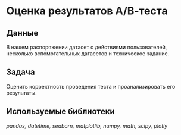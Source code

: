 # Оценка результатов А/В-теста

## Данные
В нашем распоряжении датасет с действиями пользователей, несколько вспомогательных датасетов и техническое задание.

## Задача
Оценить корректность проведения теста и проанализировать его результаты.

## Используемые библиотеки
*pandas, datetime, seaborn, matplotlib, numpy, math, scipy, plotly*

